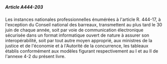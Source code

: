 ##### Article A444-203

Les instances nationales professionnelles énumérées à l'article R. 444-17, à l'exception du Conseil national des barreaux, transmettent au plus tard le 30 juin de chaque année, soit par voie de communication électronique sécurisée dans un format informatique ouvert de nature à assurer son interopérabilité, soit par tout autre moyen approprié, aux ministres de la justice et de l'économie et à l'Autorité de la concurrence, les tableaux établis conformément aux modèles figurant respectivement au I et au II de l'annexe 4-2 du présent livre.


